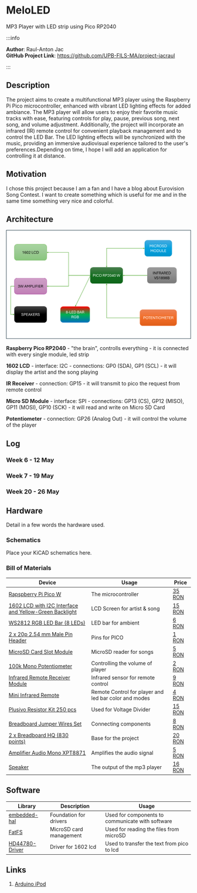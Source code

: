 # MeloLED
MP3 Player with LED strip using Pico RP2040

:::info 

**Author**: Raul-Anton Jac \
**GitHub Project Link**: https://github.com/UPB-FILS-MA/project-jacraul

:::

## Description

The project aims to create a multifunctional MP3 player using the Raspberry Pi Pico microcontroller, enhanced with vibrant LED lighting effects for added ambiance. The MP3 player will allow users to enjoy their favorite music tracks with ease, featuring controls for play, pause, previous song, next song, and volume adjustment. Additionally, the project will incorporate an infrared (IR) remote control for convenient playback management and to control the LED Bar. The LED lighting effects will be synchronized with the music, providing an immersive audiovisual experience tailored to the user's preferences.Depending on time, I hope I will add an application for controlling it at distance.

## Motivation

I chose this project because I am a fan and I have a blog about Eurovision Song Contest. I want to create something which is useful for me and in the same time something very nice and colorful.

## Architecture 

![Architecture photo](./schematicsforcomponents.png)


 **Raspberry Pico RP2040**
    - "the brain", controlls everything
    - it is connected with every single module, led strip

 **1602 LCD**
    - interface: I2C
    - connections: GP0 (SDA), GP1 (SCL)
    - it will display the artist and the song playing

 **IR Receiver**
    - connection: GP15
    - it will transmit to pico the request from remote control

 **Micro SD Module**
    - interface: SPI
    - connections: GP13 (CS), GP12 (MISO), GP11 (MOSI), GP10 (SCK)
    - it will read and write on Micro SD Card

 **Potentiometer**
    - connection: GP26 (Analog Out)
    - it will control the volume of the player

## Log

<!-- write every week your progress here -->

### Week 6 - 12 May

### Week 7 - 19 May

### Week 20 - 26 May

## Hardware

Detail in a few words the hardware used.

### Schematics

Place your KiCAD schematics here.

### Bill of Materials


| Device | Usage | Price |
|--------|--------|-------|
| [Rapspberry Pi Pico W](https://www.raspberrypi.com/documentation/microcontrollers/raspberry-pi-pico.html) | The microcontroller | [35 RON](https://www.optimusdigital.ro/en/raspberry-pi-boards/12394-raspberry-pi-pico-w.html) |
| [1602 LCD with I2C Interface and Yellow-Green Backlight](https://www.optimusdigital.ro/en/lcds/62-1602-lcd-with-i2c-interface-and-yellow-green-backlight.html) | LCD Screen for artist & song| [15 RON](https://www.optimusdigital.ro/en/raspberry-pi-boards/12394-raspberry-pi-pico-w.html) |
| [WS2812 RGB LED Bar (8 LEDs)](https://www.optimusdigital.ro/en/led-bars/753-bara-de-led-uri-rgb-ws2812-cu-8-led-uri.html) | LED bar for ambient | [6 RON](https://www.optimusdigital.ro/en/led-bars/753-bara-de-led-uri-rgb-ws2812-cu-8-led-uri.html) |
| [2 x 20p 2.54 mm Male Pin Header](https://www.optimusdigital.ro/en/pin-headers/8445-20-x-2p-254-mm-male-pin-header.html) | Pins for PICO | [1 RON](https://www.optimusdigital.ro/en/pin-headers/8445-20-x-2p-254-mm-male-pin-header.html) |
| [MicroSD Card Slot Module](https://www.optimusdigital.ro/en/memories/1516-microsd-card-slot-module.html) | MicroSD reader for songs | [5 RON](https://www.optimusdigital.ro/en/memories/1516-microsd-card-slot-module.html)|
| [100k Mono Potentiometer](https://www.optimusdigital.ro/en/potentiometers/1887-100k-mono-potentiometer.html?search_query=potentio&results=223) | Controlling the volume of player | [2 RON](https://www.optimusdigital.ro/en/potentiometers/1887-100k-mono-potentiometer.html?search_query=potentio&results=223)|
| [Infrared Remote Receiver Module](https://www.optimusdigital.ro/en/others/755-modul-receptor-telecomanda-infrarou.html) | Infrared sensor for remote control | [9 RON](https://www.optimusdigital.ro/en/others/755-modul-receptor-telecomanda-infrarou.html)|
| [Mini Infrared Remote](https://www.optimusdigital.ro/en/others/11-mini-infrared-remote.html) | Remote Control for player and led bar color and modes| [4 RON](https://www.optimusdigital.ro/en/others/11-mini-infrared-remote.html)|
| [Plusivo Resistor Kit 250 pcs](https://www.optimusdigital.ro/en/resistors/10928-250-pcs-plusivo-resistor-kit.html?search_query=resistors&results=184) | Used for Voltage Divider | [15 RON](https://www.optimusdigital.ro/en/resistors/10928-250-pcs-plusivo-resistor-kit.html?search_query=resistors&results=184)|
| [Breadboard Jumper Wires Set](https://www.optimusdigital.ro/en/wires-with-connectors/12-breadboard-jumper-wire-set.html?search_query=wires&results=561) | Connecting components | [8 RON](https://www.optimusdigital.ro/en/wires-with-connectors/12-breadboard-jumper-wire-set.html?search_query=wires&results=561)|
| [2 x Breadboard HQ (830 points)](https://www.optimusdigital.ro/en/breadboards/8-breadboard-hq-830-points.html) | Base for the project | [20 RON](https://www.optimusdigital.ro/en/breadboards/8-breadboard-hq-830-points.html)|
| [Amplifier Audio Mono XPT8871](https://www.optimusdigital.ro/ro/audio-amplificatoare-audio/8348-amplificator-audio-mono-xpt8871-5-w.html) | Amplifies the audio signal | [5 RON](https://www.optimusdigital.ro/ro/audio-amplificatoare-audio/8348-amplificator-audio-mono-xpt8871-5-w.html)|
| [Speaker ](https://www.emag.ro/difuzor-mini-3-wati-8-ohmi-pentru-arduino-diy-ai1702/pd/DF0ZDDYBM/?ref=fp_growth_atc_1_1&provider=rec&recid=rec_74_c9f04ca83f0bc58c1133face9f24fff43981cc74b43976796129ba02ad6997dd_1714765523&scenario_ID=74) | The output of the mp3 player | [16 RON](https://www.emag.ro/difuzor-mini-3-wati-8-ohmi-pentru-arduino-diy-ai1702/pd/DF0ZDDYBM/?ref=fp_growth_atc_1_1&provider=rec&recid=rec_74_c9f04ca83f0bc58c1133face9f24fff43981cc74b43976796129ba02ad6997dd_1714765523&scenario_ID=74)|


## Software

| Library | Description | Usage |
|---------|-------------|-------|
| [embedded-hal](https://github.com/rust-embedded/embedded-hal)| Foundation for drivers | Used for components to communicate with software |
| [FatFS](https://github.com/rust-embedded-community/embedded-sdmmc-rs) | MicroSD card management | Used for reading the files from microSD |
| [HD44780-Driver](https://github.com/JohnDoneth/hd44780-driver) | Driver for 1602 lcd | Used to transfer the text from pico to lcd |


## Links

1. [Arduino iPod](https://ocw.cs.pub.ro/courses/pm/prj2023/avaduva/arduino-ipod)
